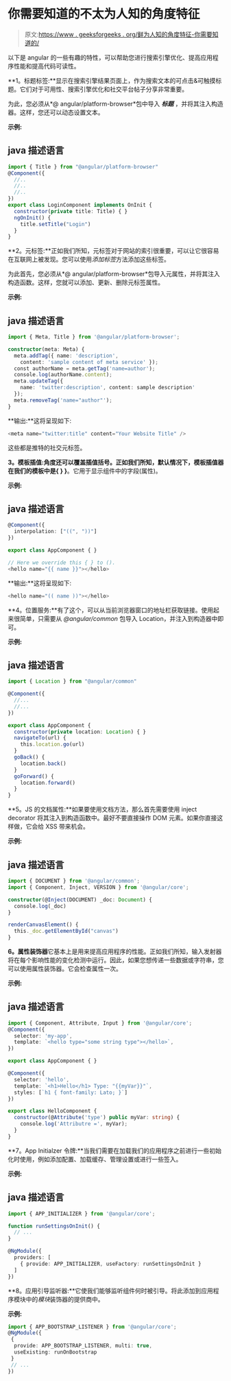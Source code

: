 # 你需要知道的不太为人知的角度特征

> 原文:[https://www . geeksforgeeks . org/鲜为人知的角度特征-你需要知道的/](https://www.geeksforgeeks.org/less-known-angular-features-you-need-to-know/)

以下是 angular 的一些有趣的特性，可以帮助您进行搜索引擎优化、提高应用程序性能和提高代码可读性。

**1。标题标签:**显示在搜索引擎结果页面上，作为搜索文本的可点击&可触摸标题。它们对于可用性、搜索引擎优化和社交平台帖子分享非常重要。

为此，您必须从*@ angular/platform-browser*包中导入 ***标题*** ，并将其注入构造器。这样，您还可以动态设置文本。

**示例:**

## java 描述语言

```ts
import { Title } from "@angular/platform-browser"
@Component({
  //..
  //..
  //..
})
export class LoginComponent implements OnInit {
  constructor(private title: Title) { }
  ngOnInit() {
    title.setTitle("Login")
  }
}
```

**2。元标签:**正如我们所知，元标签对于网站的索引很重要，可以让它很容易在互联网上被发现。您可以使用*添加标签*方法添加这些标签。

为此首先，您必须从*@ angular/platform-browser*包导入元属性，并将其注入构造函数。这样，您就可以添加、更新、删除元标签属性。

**示例:**

## java 描述语言

```ts
import { Meta, Title } from '@angular/platform-browser';

constructor(meta: Meta) {
  meta.addTag({ name: 'description', 
    content: 'sample content of meta service' });
  const authorName = meta.getTag('name=author');
  console.log(authorName.content);
  meta.updateTag({
    name: 'twitter:description', content: sample description' 
  });
  meta.removeTag('name="author"');
}
```

**输出:**这将呈现如下:

```ts
<meta name="twitter:title" content="Your Website Title" />
```

这些都是推特的社交元标签。

**3。模板插值:**角度还可以覆盖插值括号。正如我们所知，默认情况下，模板插值器在我们的模板中是**{ } }**。它用于显示组件中的字段(属性)。

**示例:**

## java 描述语言

```ts
@Component({
  interpolation: ["((", "))"]
})

export class AppComponent { }

// Here we override this { } to ().
<hello name="{{ name }}"></hello>
```

**输出:**这将呈现如下:

```ts
<hello name="(( name ))"></hello>
```

**4。位置服务:**有了这个，可以从当前浏览器窗口的地址栏获取链接。使用起来很简单，只需要从 *@angular/common* 包导入 Location，并注入到构造器中即可。

**示例:**

## java 描述语言

```ts
import { Location } from "@angular/common"

@Component({
  //...
  //...
})

export class AppComponent {
  constructor(private location: Location) { }
  navigateTo(url) {
    this.location.go(url)
  }
  goBack() {
    location.back()
  }
  goForward() {
    location.forward()
  }
}
```

**5。JS 的文档属性:**如果要使用文档方法，那么首先需要使用 inject decorator 将其注入到构造函数中。最好不要直接操作 DOM 元素。如果你直接这样做，它会给 XSS 带来机会。

**示例:**

## java 描述语言

```ts
import { DOCUMENT } from '@angular/common';
import { Component, Inject, VERSION } from '@angular/core';

constructor(@Inject(DOCUMENT) _doc: Document) {
  console.log(_doc)
}

renderCanvasElement() {
  this._doc.getElementById("canvas")
}
```

**6。属性装饰器**它基本上是用来提高应用程序的性能。正如我们所知，输入发射器将在每个影响性能的变化检测中运行。因此，如果您想传递一些数据或字符串，您可以使用属性装饰器。它会检查属性一次。

**示例:**

## java 描述语言

```ts
import { Component, Attribute, Input } from '@angular/core';
@Component({
  selector: 'my-app',
  template: `<hello type="some string type"></hello>`,
})

export class AppComponent { }

@Component({
  selector: 'hello',
  template: `<h1>Hello</h1> Type: "{{myVar}}"`,
  styles: [`h1 { font-family: Lato; }`]
})

export class HelloComponent {
  constructor(@Attribute('type') public myVar: string) {
    console.log('Attributre =', myVar);
  }
}
```

**7。App Initialzer 令牌:**当我们需要在加载我们的应用程序之前进行一些初始化时使用，例如添加配置、加载缓存、管理设置或进行一些签入。

**示例:**

## java 描述语言

```ts
import { APP_INITIALIZER } from '@angular/core';

function runSettingsOnInit() {
  // ...
}

@NgModule({
  providers: [
    { provide: APP_INITIALIZER, useFactory: runSettingsOnInit }
  ]
})
```

**8。应用引导监听器:**它使我们能够监听组件何时被引导。将此添加到应用程序模块中的*模块*装饰器的提供商中。

**示例:**

```ts
import { APP_BOOTSTRAP_LISTENER } from '@angular/core';
@NgModule({
 {
  provide: APP_BOOTSTRAP_LISTENER, multi: true,
  useExisting: runOnBootstrap 
 }
 // ...
})
```